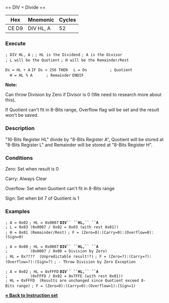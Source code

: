 \== DIV = Divide ==

| Hex   | Mnemonic  | Cycles |
| ----- | --------- | ------ |
| CE D9 | DIV HL, A | 52     |

### Execute

`; DIV HL, A`
`;`
`; HL is the Dividend`
`; A is the Divisor`
`; L will be the Quotient`
`; H will be the Remainder/Rest`

`Ds = HL ÷ A`
`IF Ds < 256 THEN`
`  L = Ds          ; Quotient`
`  H = HL % A      ; Remainder`
`ENDIF`

**Note:**

Can throw Division by Zero if Divisor is 0 (We need to research more
about this).

If Quotient can't fit in 8-Bits range, Overflow flag will be set and the
result won't be saved.

### Description

"16-Bits Register HL" divide by "8-Bits Register A", Quotient will be
stored at "8-Bits Register L" and Remainder will be stored at "8-Bits
Register H".

### Conditions

Zero: Set when result is 0

Carry: Always Clear

Overflow: Set when Quotient can't fit in 8-Bits range

Sign: Set when bit 7 of Quotient is 1

### Examples

`; A = 0x02`
`; HL = 0x0007`
**`DIV`` ``HL,`` ``A`**
`; L = 0x03 (0x0007 / 0x02 = 0x03 (with rest 0x01))`
`; H = 0x01 (Remainder/Rest)`
`; F = (Zero=0):(Carry=0):(Overflow=0):(Sign=0)`

`; A = 0x00`
`; HL = 0x0007`
**`DIV`` ``HL,`` ``A`**
`;          (0x0007 / 0x00 = Division by Zero)`
`; HL = 0x????  (Unpredictable result!?)`
`; F = (Zero=?):(Carry=?):(Overflow=?):(Sign=?)`
`; - Throw Division by Zero Exception`

`; A = 0x02`
`; HL = 0xFFFD`
**`DIV`` ``HL,``
``A`**
`;          (0xFFFD / 0x02 = 0x7FFE (with rest 0x01))`
`; HL = 0xFFFD  (Results are unchanged since Quotient exceed 8-Bits range)`
`; F = (Zero=0):(Carry=0):(Overflow=1):(Sign=1)`

[**« Back to Instruction set**](PM_InstructionList "wikilink")